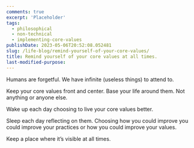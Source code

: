 ```yaml
---
comments: true
excerpt: 'Placeholder'
tags:
  - philosophical
  - non-technical
  - implementing-core-values
publishDate: 2023-05-06T20:52:08.052481
slug: /life-blog/remind-yourself-of-your-core-values/
title: Remind yourself of your core values at all times.
last-modified-purpose:
---
```


Humans are forgetful. We have infinite (useless things) to attend to.

Keep your core values front and center. Base your life around them. Not anything or anyone else.

Wake up each day choosing to live your core values better.

Sleep each day reflecting on them. Choosing how you could improve you could improve your practices or how you could improve your values.

Keep a place where it’s visible at all times.
